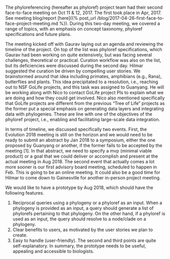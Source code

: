 The phyloreferencing (hereafter as phyloref) project team had their second face-to-face meeting on Oct 11 & 12, 2017. The first took place in Apr, 2017. See meeting blog/report [here]({% post_url /blog/2017-04-26-first-face-to-face-project-meeting.md %}). During this two-day meeting, we covered a range of topics, with an emphasis on concept taxonomy, phyloref specifications and future plans.

The meeting kicked off with Gaurav laying out an agenda and reviewing the timeline of the project. On top of the list was phyloref specifications, which Gaurav had been working on quite extensively, but was facing several challenges, theoretical or practical. Curation workflow was also on the list, but its deficiencies were discussed during the second day. Hilmar suggested the curation be driven by compelling user stories. We brainstormed around that idea including primates, amphibians (e.g., Rana), butterflies and plants. This idea precipitated to a resolution, i.e., reaching out to NSF GoLife projects, and this task was assigned to Guanyang. He will be working along with Nico to contact GoLife project PIs to explain what we are doing and how they could get involved. Nico also mentioned specifically that GoLife projects are different from the previous “Tree of Life” projects as the former put a special emphasis on generating data layers and integrating data with phylogenies. These are line with one of the objectives of the phyloref project, i.e., enabling and facilitating large-scale data integration.

In terms of timeline, we discussed specifically two events. First, the Evolution 2018 meeting is still on the horizon and we would need to be ready to submit an abstract by Jan 2018 to a symposium, either the one proposed by Guanyang or another, if the former fails to be accepted by the meeting [1]. In that abstract, we need to specify a mvp (minimal viable product) or a goal that we could deliver or accomplish and present at the actual meeting in Aug 2018. The second event that actually comes a lot more sooner is our first advisory board meeting, scheduled to happen in Feb. This is going to be an online meeting. It could also be a good time for Hilmar to come down to Gainesville for another in-person project meeting.

We would like to have a prototype by Aug 2018, which should have the following features. 

1. Reciprocal queries using a phylogeny or a phyloref as an input. When a phylogeny is provided as an input, a query should generate a list of phylorefs pertaining to that phylogeny. On the other hand, if a phyloref is used as an input, the query should resolve to a node/clade on a phylogeny. 
2. Clear benefits to users, as motivated by the user stories we plan to create. 
3. Easy to handle (user-friendly). The second and third points are quite self-explanatory. In summary, the prototype needs to be useful, appealing and accessible to biologists.
